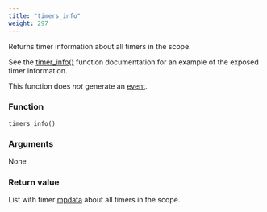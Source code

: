 ```yaml
---
title: "timers_info"
weight: 297
---
```


Returns timer information about all timers in the scope.

See the [timer_info()](../timer_info) function documentation for an example of the exposed timer information.

This function does *not* generate an [event](../../overview/events).

### Function

`timers_info()`

### Arguments

None

### Return value

List with timer [mpdata](../../data-types/mpdata)  about all timers in the scope.
